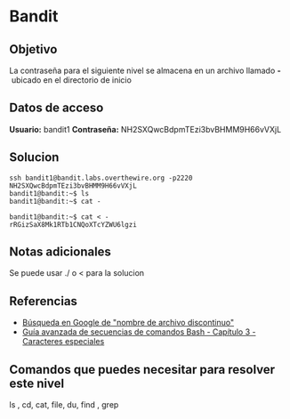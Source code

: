 # Bandit
## Objetivo
La contraseña para el siguiente nivel se almacena en un archivo llamado **-** ubicado en el directorio de inicio

## Datos de acceso
**Usuario:** bandit1
**Contraseña:** NH2SXQwcBdpmTEzi3bvBHMM9H66vVXjL

## Solucion
``` shell
ssh bandit1@bandit.labs.overthewire.org -p2220
NH2SXQwcBdpmTEzi3bvBHMM9H66vVXjL
bandit1@bandit:~$ ls
bandit1@bandit:~$ cat -

bandit1@bandit:~$ cat < -
rRGizSaX8Mk1RTb1CNQoXTcYZWU6lgzi
```
## Notas adicionales
Se puede usar ./ o < para la solucion

## Referencias
-   [Búsqueda en Google de "nombre de archivo discontinuo"](https://www.google.com/search?q=dashed+filename)
-   [Guía avanzada de secuencias de comandos Bash - Capítulo 3 - Caracteres especiales](http://tldp.org/LDP/abs/html/special-chars.html)

## Comandos que puedes necesitar para resolver este nivel
ls , cd, cat, file, du, find , grep